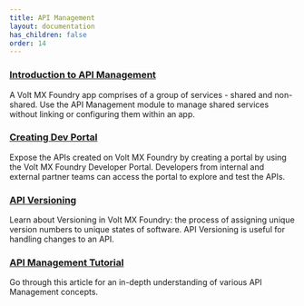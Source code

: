 ```yaml
---
title: API Management 
layout: documentation
has_children: false
order: 14
---
```


### [Introduction to API Management](Foundry/voltmx_foundry_user_guide/Content/API_Management.html)
A Volt MX Foundry app comprises of a group of services - shared and non-shared. Use the API Management module to manage shared services without linking or configuring them within an app.

### [Creating Dev Portal](Foundry/voltmx_foundry_user_guide/Content/VoltMXDevPortal.html)
Expose the APIs created on Volt MX Foundry by creating a portal by using the Volt MX Foundry Developer Portal. Developers from internal and external partner teams can access the portal to explore and test the APIs.

### [API Versioning](Foundry/voltmx_foundry_user_guide/Content/API_Versioning.html)
Learn about Versioning in Volt MX Foundry: the process of assigning unique version numbers to unique states of software. API Versioning is useful for handling changes to an API.

### [API Management Tutorial](https://support.hcltechsw.com/csm?id=kb_search)
Go through this article for an in-depth understanding of various API Management concepts.
